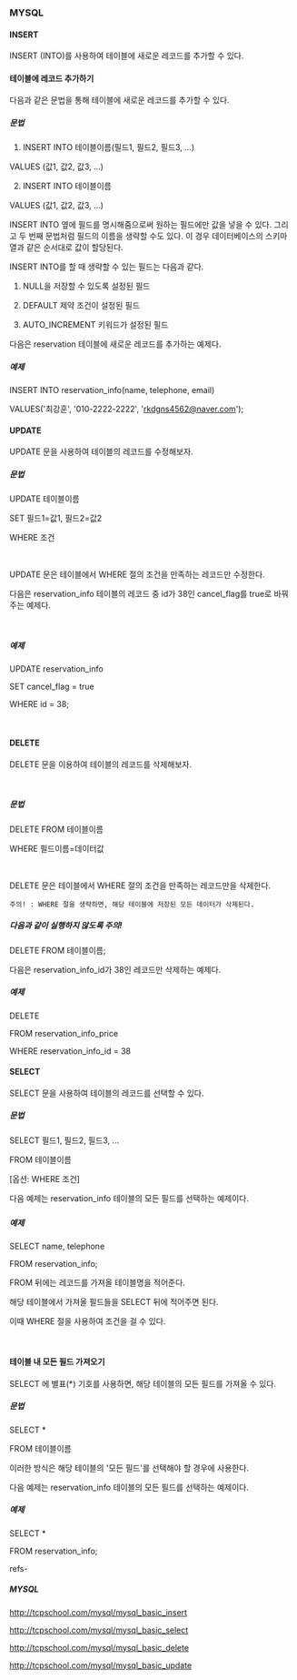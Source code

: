 ### MYSQL

#### INSERT

INSERT (INTO)를 사용하여 테이블에 새로운 레코드를 추가할 수 있다.



#### 테이블에 레코드 추가하기

다음과 같은 문법을 통해 테이블에 새로운 레코드를 추가할 수 있다.

##### 문법

1. INSERT INTO 테이블이름(필드1, 필드2, 필드3, ...)

  VALUES (값1, 값2, 값3, ...)

2. INSERT INTO 테이블이름

  VALUES (값1, 값2, 값3, ...)

 

INSERT INTO 옆에 필드를 명시해줌으로써 원하는 필드에만 값을 넣을 수 있다. 그리고 두 번째 문법처럼 필드의 이름을 생략할 수도 있다. 이 경우 데이터베이스의 스키마 열과 같은 순서대로 값이 할당된다.



INSERT INTO를 할 때 생략할 수 있는 필드는 다음과 같다.

 

1. NULL을 저장할 수 있도록 설정된 필드

2. DEFAULT 제약 조건이 설정된 필드

3. AUTO_INCREMENT 키워드가 설정된 필드

 

다음은 reservation 테이블에 새로운 레코드를 추가하는 예제다.

##### 예제

 

INSERT INTO reservation_info(name, telephone, email)

VALUES('최강훈', '010-2222-2222', 'rkdgns4562@naver.com');

 



#### UPDATE

UPDATE 문을 사용하여 테이블의 레코드를 수정해보자.

##### 문법

UPDATE 테이블이름

SET 필드1=값1, 필드2=값2 

WHERE 조건

<br>

UPDATE 문은 테이블에서 WHERE 절의 조건을 만족하는 레코드만 수정한다.

다음은 reservation_info 테이블의 레코드 중  id가 38인 cancel_flag를 true로 바꿔주는 예제다.

<br>

##### 예제

 

UPDATE reservation_info 

SET cancel_flag = true 

WHERE id = 38;

<br>

#### DELETE

DELETE 문을 이용하여 테이블의 레코드를 삭제해보자.

<br>

##### 문법

DELETE FROM 테이블이름

WHERE 필드이름=데이터값

<br>

DELETE 문은 테이블에서 WHERE 절의 조건을 만족하는 레코드만을 삭제한다.

 

`주의! : WHERE 절을 생략하면, 해당 테이블에 저장된 모든 데이터가 삭제된다.`

##### 다음과 같이 실행하지 않도록 주의!

DELETE FROM 테이블이름;

 

다음은 reservation_info_id가 38인 레코드만 삭제하는 예제다.

##### 예제 

 

DELETE 

FROM reservation_info_price 

WHERE reservation_info_id = 38 

 



#### SELECT

SELECT 문을 사용하여 테이블의 레코드를 선택할 수 있다.

##### 문법

SELECT 필드1, 필드2, 필드3, ...

FROM 테이블이름

[옵션: WHERE 조건]

 

다음 예제는 reservation_info 테이블의 모든 필드를 선택하는 예제이다.

#####  

##### 예제

 

SELECT name, telephone

FROM reservation_info;

 

FROM 뒤에는 레코드를 가져올 테이블명을 적어준다.

해당 테이블에서 가져올 필드들을 SELECT 뒤에 적어주면 된다.

이때 WHERE 절을 사용하여 조건을 걸 수 있다.

<br>



#### 테이블 내 모든 필드 가져오기

SELECT 에 별표(*) 기호를 사용하면, 해당 테이블의 모든 필드를 가져올 수 있다.

##### 문법

SELECT *

FROM 테이블이름

 

이러한 방식은 해당 테이블의 '모든 필드'를 선택해야 할 경우에 사용한다.

 

다음 예제는 reservation_info 테이블의 모든 필드를 선택하는 예제이다.

##### 예제

 

SELECT *

FROM reservation_info;

 





refs-

##### MYSQL

http://tcpschool.com/mysql/mysql_basic_insert

http://tcpschool.com/mysql/mysql_basic_select

http://tcpschool.com/mysql/mysql_basic_delete

http://tcpschool.com/mysql/mysql_basic_update

